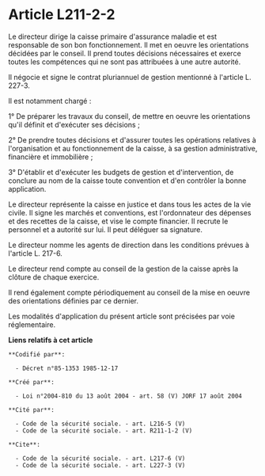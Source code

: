 # Article L211-2-2

Le directeur dirige la caisse primaire d'assurance maladie et est responsable de son bon fonctionnement. Il met en oeuvre les
orientations décidées par le conseil. Il prend toutes décisions nécessaires et exerce toutes les compétences qui ne sont pas
attribuées à une autre autorité. 

Il négocie et signe le contrat pluriannuel de gestion mentionné à l'article L. 227-3. 

Il est notamment chargé : 

1° De préparer les travaux du conseil, de mettre en oeuvre les orientations qu'il définit et d'exécuter ses décisions ; 

2° De prendre toutes décisions et d'assurer toutes les opérations relatives à l'organisation et au fonctionnement de la
caisse, à sa gestion administrative, financière et immobilière ; 

3° D'établir et d'exécuter les budgets de gestion et d'intervention, de conclure au nom de la caisse toute convention et d'en
contrôler la bonne application. 

Le directeur représente la caisse en justice et dans tous les actes de la vie civile. Il signe les marchés et conventions,
est l'ordonnateur des dépenses et des recettes de la caisse, et vise le compte financier. Il recrute le personnel et a
autorité sur lui. Il peut déléguer sa signature. 

Le directeur nomme les agents de direction dans les conditions prévues à l'article L. 217-6. 

Le directeur rend compte au conseil de la gestion de la caisse après la clôture de chaque exercice. 

Il rend également compte périodiquement au conseil de la mise en oeuvre des orientations définies par ce dernier. 

Les modalités d'application du présent article sont précisées par voie réglementaire.

**Liens relatifs à cet article**

	**Codifié par**:

	  - Décret n°85-1353 1985-12-17

	**Créé par**:

	  - Loi n°2004-810 du 13 août 2004 - art. 58 (V) JORF 17 août 2004

	**Cité par**:

	  - Code de la sécurité sociale. - art. L216-5 (V)
	  - Code de la sécurité sociale. - art. R211-1-2 (V)

	**Cite**:

	  - Code de la sécurité sociale. - art. L217-6 (V)
	  - Code de la sécurité sociale. - art. L227-3 (V)
